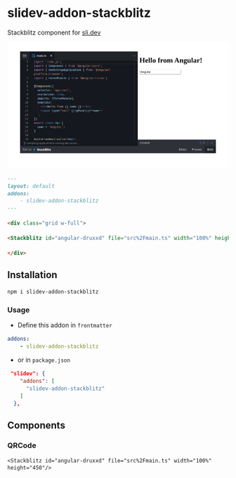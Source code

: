 # slidev-addon-stackblitz

Stackblitz component for [sli.dev](https://sli.dev/)

![example](https://raw.githubusercontent.com/barais/slidev-addon-stackblitz/main/example-export/001.png)

```md
---
layout: default
addons:
    - slidev-addon-stackblitz
---

<div class="grid w-full">

<Stackblitz id="angular-druxxd" file="src%2Fmain.ts" width="100%" height="450"/>

</div>
```

## Installation

```bash
npm i slidev-addon-stackblitz
```

### Usage

-   Define this addon in `frontmatter`

```yaml
addons:
    - slidev-addon-stackblitz
```

-   or in `package.json`

```json
 "slidev": {
    "addons": [
      "slidev-addon-stackblitz"
    ]
  },
```

## Components

### QRCode

```vue
<Stackblitz id="angular-druxxd" file="src%2Fmain.ts" width="100%" height="450"/>
```


